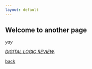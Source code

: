 ```yaml
---
layout: default
---
```


## Welcome to another page

_yay_

[_DIGITAL LOGIC REVIEW_](./index.html).

[back](./)
